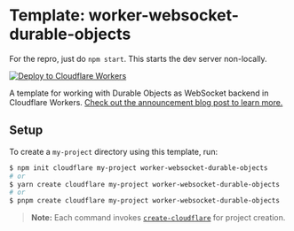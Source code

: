 # Template: worker-websocket-durable-objects

For the repro, just do `npm start`. This starts the dev server non-locally.

[![Deploy to Cloudflare Workers](https://deploy.workers.cloudflare.com/button)](https://deploy.workers.cloudflare.com/?url=https://github.com/cloudflare/templates/tree/main/worker-websocket-durable-objects)

A template for working with Durable Objects as WebSocket backend in Cloudflare Workers. [Check out the announcement blog post to learn more.](https://blog.cloudflare.com/introducing-websockets-in-workers/)

## Setup

To create a `my-project` directory using this template, run:

```sh
$ npm init cloudflare my-project worker-websocket-durable-objects
# or
$ yarn create cloudflare my-project worker-websocket-durable-objects
# or
$ pnpm create cloudflare my-project worker-websocket-durable-objects
```

> **Note:** Each command invokes [`create-cloudflare`](https://www.npmjs.com/package/create-cloudflare) for project creation.

